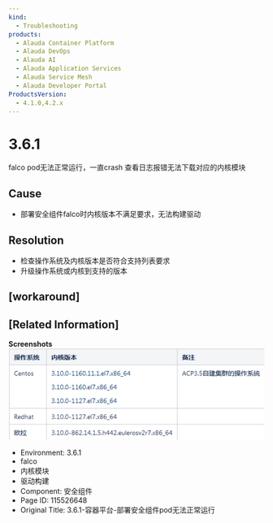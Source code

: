 ```yaml
---
kind:
  - Troubleshooting
products:
  - Alauda Container Platform
  - Alauda DevOps
  - Alauda AI
  - Alauda Application Services
  - Alauda Service Mesh
  - Alauda Developer Portal
ProductsVersion:
  - 4.1.0,4.2.x
---
```

<!-- A type of document that involves encountering a fault, diagnosing it, performing root cause analysis, and providing solutions. -->

# 3.6.1

falco pod无法正常运行，一直crash 查看日志报错无法下载对应的内核模块

## Cause
- 部署安全组件falco时内核版本不满足要求，无法构建驱动

## Resolution
- 检查操作系统及内核版本是否符合支持列表要求
- 升级操作系统或内核到支持的版本

## [workaround]

## [Related Information]
**Screenshots**
![](assets/3-6-1-rong-qi-ping-tai-bu-shu-an-quan-zu-jian-podwu-fa-zheng-chang-yun-xing/image2022-5-31_12-0-27.png)
- Environment: 3.6.1
- falco
- 内核模块
- 驱动构建
- Component: 安全组件
- Page ID: 115526648
- Original Title: 3.6.1-容器平台-部署安全组件pod无法正常运行
